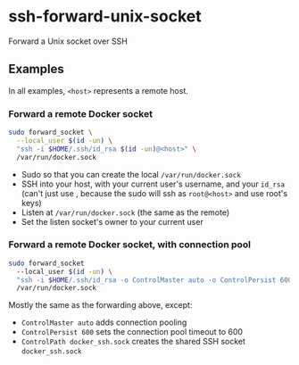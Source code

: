 # ssh-forward-unix-socket

Forward a Unix socket over SSH

## Examples

In all examples, `<host>` represents a remote host.

### Forward a remote Docker socket
```bash
sudo forward_socket \
  --local_user $(id -un) \
  "ssh -i $HOME/.ssh/id_rsa $(id -un)@<host>" \
  /var/run/docker.sock
```
- Sudo so that you can create the local `/var/run/docker.sock`
- SSH into your host, with your current user's username, and your `id_rsa` (can't just use <host>, because the sudo will ssh as `root@<host>` and use root's keys)
- Listen at `/var/run/docker.sock` (the same as the remote)
- Set the listen socket's owner to your current user

### Forward a remote Docker socket, with connection pool
```bash
sudo forward_socket
  --local_user $(id -un) \
  "ssh -i $HOME/.ssh/id_rsa -o ControlMaster auto -o ControlPersist 600 -o ControlPath docker_ssh.sock $(id -un)@<host>" \
  /var/run/docker.sock
```
Mostly the same as the forwarding above, except:
- `ControlMaster auto` adds connection pooling
- `ControlPersist 600` sets the connection pool timeout to 600
- `ControlPath docker_ssh.sock` creates the shared SSH socket `docker_ssh.sock`
